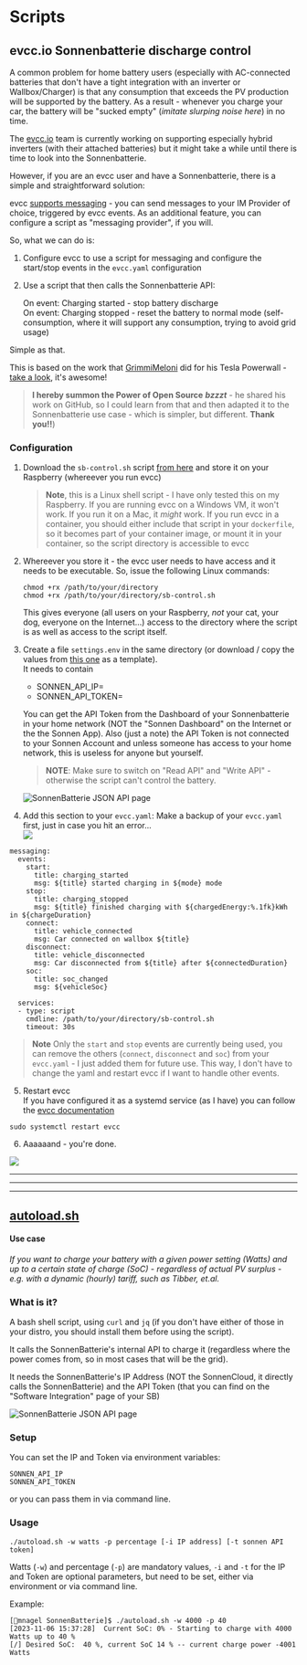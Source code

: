 # Scripts

## evcc.io Sonnenbatterie discharge control

A common problem for home battery users (especially with AC-connected batteries that don't have a tight integration with an inverter or Wallbox/Charger) is that any consumption that exceeds the PV production will be supported by the battery. As a result - whenever you charge your car, the battery will be "sucked empty" (_imitate *slurping* noise here_) in no time.

The [evcc.io](https://evcc.io/) team is currently working on supporting especially hybrid inverters (with their attached batteries) but it might take a while until there is time to look into the Sonnenbatterie.

However, if you are an evcc user and have a Sonnenbatterie, there is a simple and straightforward solution:

evcc [supports messaging](https://docs.evcc.io/docs/reference/configuration/messaging) - you can send messages to your IM Provider of choice, triggered by evcc events. As an additional feature, you can configure a script as "messaging provider", if you will.

So, what we can do is: 

1) Configure evcc to use a script for messaging and configure the start/stop events in the `evcc.yaml` configuration  
2) Use a script that then calls the Sonnenbatterie API:

    On event: Charging started - stop battery discharge  
    On event: Charging stopped - reset the battery to normal mode (self-consumption, where it will support any consumption, trying to avoid grid usage)

Simple as that.

This is based on the work that [GrimmiMeloni](https://github.com/GrimmiMeloni) did for his Tesla Powerwall - [take a look](https://github.com/GrimmiMeloni/powerwall-backupCtrl), it's awesome! 

> __I hereby summon the Power of Open Source__ *__bzzzt__* - he shared his work on GitHub, so I could learn from that and then adapted it to the Sonnenbatterie use case - which is simpler, but different. __Thank you!!__)

### Configuration

1) Download the `sb-control.sh` script [from here](./evcc/sb-control.sh) and store it on your Raspberry (whereever you run evcc) 
    > **Note**, this is a Linux shell script - I have only tested this on my Raspberry. If you are running evcc on a Windows VM, it won't work. If you run it on a Mac, it _might_ work. If you run evcc in a container, you should either include that script in your `dockerfile`, so it becomes part of your container image, or mount it in your container, so the script directory is accessible to evcc 

2) Whereever you store it - the evcc user needs to have access and it needs to be executable. So, issue the following Linux commands:
    ```
    chmod +rx /path/to/your/directory
    chmod +rx /path/to/your/directory/sb-control.sh

    ```
    This gives everyone (all users on your Raspberry, _not_ your cat, your dog, everyone on the Internet...) access to the directory where the script is as well as access to the script itself. 

3) Create a file `settings.env` in the same directory (or download / copy the values from [this one](./evcc/settings.env) as a template).  
    It needs to contain
    * SONNEN_API_IP=
    * SONNEN_API_TOKEN=

    You can get the API Token from the Dashboard of your Sonnenbatterie in your home network (NOT the "Sonnen Dashboard" on the Internet or the the Sonnen App). Also (just a note) the API Token is not connected to your Sonnen Account and unless someone has access to your home network, this is useless for anyone but yourself.

    > **NOTE**: Make sure to switch on "Read API" and "Write API" - otherwise the script can't control the battery. 

    ![SonnenBatterie JSON API page](./images/sb-json-api.png)

4) Add this section to your `evcc.yaml`:
    Make a backup of your `evcc.yaml` first, just in case you hit an error...  
    ![](./images/yaml.jpg)  

```
messaging:
  events:
    start:
      title: charging_started
      msg: ${title} started charging in ${mode} mode
    stop:
      title: charging_stopped
      msg: ${title} finished charging with ${chargedEnergy:%.1fk}kWh in ${chargeDuration}
    connect:
      title: vehicle_connected
      msg: Car connected on wallbox ${title}
    disconnect:
      title: vehicle_disconnected
      msg: Car disconnected from ${title} after ${connectedDuration}
    soc:
      title: soc_changed
      msg: ${vehicleSoc}

  services:
  - type: script
    cmdline: /path/to/your/directory/sb-control.sh
    timeout: 30s
```  

> **Note** Only the `start` and `stop` events are currently being used, you can remove the others (`connect`, `disconnect` and `soc`) from your `evcc.yaml` - I just added them for future use. This way, I don't have to change the yaml and restart evcc if I want to handle other events.

5) Restart evcc  
If you have configured it as a systemd service (as I have) you can follow the [evcc documentation](https://docs.evcc.io/docs/installation/linux#systemdienst)

```
sudo systemctl restart evcc
```

6) Aaaaaand - you're done.

![](./images/done.png)







--------------------------------------------------------------------------------------------------------------------------------------------
--------------------------------------------------------------------------------------------------------------------------------------------
--------------------------------------------------------------------------------------------------------------------------------------------


## [autoload.sh](./misc/autoload.sh)

#### Use case
_If you want to charge your battery with a given power setting (Watts) and up to a certain state of charge (SoC) - regardless of actual PV surplus - e.g. with a dynamic (hourly) tariff, such as Tibber, et.al._

### What is it?

A bash shell script, using `curl` and `jq` (if you don't have either of those in your distro, you should install them before using the script).

It calls the SonnenBatterie's internal API to charge it (regardless where the power comes from, so in most cases that will be the grid).

It needs the SonnenBatterie's IP Address (NOT the SonnenCloud, it directly calls the SonnenBatterie) and the API Token (that you can find on the "Software Integration" page of your SB)

![SonnenBatterie JSON API page](./images/sb-json-api.png)

### Setup

You can set the IP and Token via environment variables:

`SONNEN_API_IP`  
`SONNEN_API_TOKEN`

or you can pass them in via command line.

### Usage

`./autoload.sh -w watts -p percentage [-i IP address] [-t sonnen API token]`

Watts (`-w`) and percentage (`-p`) are mandatory values, `-i` and `-t` for the IP and Token are optional parameters, but need to be set, either via environment or via command line.

Example: 

```
[🎩︎mnagel SonnenBatterie]$ ./autoload.sh -w 4000 -p 40  
[2023-11-06 15:37:28]  Current SoC: 0% - Starting to charge with 4000 Watts up to 40 %
[/] Desired SoC:  40 %, current SoC 14 % -- current charge power -4001 Watts
```




